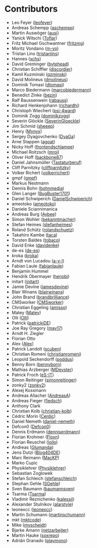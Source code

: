# Contributors

 * Leo Feyer ([leofeyer](https://github.com/leofeyer))
 * Andreas Schempp ([aschempp](https://github.com/aschempp))
 * Martin Auswöger ([ausi](https://github.com/ausi))
 * Yanick Witschi ([Toflar](https://github.com/Toflar))
 * Fritz Michael Gschwantner ([fritzmg](https://github.com/fritzmg))
 * Moritz Vondano ([m-vo](https://github.com/m-vo))
 * Tristan Lins ([tristanlins](https://github.com/tristanlins))
 * Hannes ([xchs](https://github.com/xchs))
 * David Greminger ([bytehead](https://github.com/bytehead))
 * Christian Schiffler ([discordier](https://github.com/discordier))
 * Kamil Kuzminski ([qzminski](https://github.com/qzminski))
 * David Molineus ([dmolineus](https://github.com/dmolineus))
 * Dominik Tomasi ([dtomasi](https://github.com/dtomasi))
 * Marco Biedermann ([marcobiedermann](https://github.com/marcobiedermann))
 * Benedict Zinke ([bezin](https://github.com/bezin))
 * Ralf Baussenwein ([rabauss](https://github.com/rabauss))
 * Richard Henkenjohann ([richardhj](https://github.com/richardhj))
 * Christoph Wiechert ([psi-4ward](https://github.com/psi-4ward))
 * Dominik Zogg ([dominikzogg](https://github.com/dominikzogg))
 * Severin Glöckle ([SeverinGloeckle](https://github.com/SeverinGloeckle))
 * Jim Schmid ([sheeep](https://github.com/sheeep))
 * Henry ([Mynyx](https://github.com/Mynyx))
 * Sergey Dyagovchenko ([DyaGa](https://github.com/DyaGa))
 * Arne Stappen ([agoat](https://github.com/agoat))
 * Nicky Hoff ([frontendschlampe](https://github.com/frontendschlampe))
 * Michael Roitzsch ([mroi](https://github.com/mroi))
 * Oliver Hoff ([backbone87](https://github.com/backbone87))
 * Daniel Jahnsmüller ([Tastaturberuf](https://github.com/Tastaturberuf))
 * Cliff Parnitzky ([cliffparnitzky](https://github.com/cliffparnitzky))
 * Volker Richert ([volkerrichert](https://github.com/volkerrichert))
 * gmpf ([gmpf](https://github.com/gmpf))
 * Markus Nestmann
 * Dennis Bohn ([bohnmedia](https://github.com/bohnmedia))
 * Glen Langer ([BugBuster1701](https://github.com/BugBuster1701))
 * Daniel Schwiperich ([DanielSchwiperich](https://github.com/DanielSchwiperich))
 * ameotoko ([ameotoko](https://github.com/ameotoko))
 * Daniele Sciannimanica
 * Andreas Burg ([Aybee](https://github.com/Aybee))
 * Simon Wohler ([bekanntmacher](https://github.com/bekanntmacher))
 * Stefan Heimes ([stefanheimes](https://github.com/stefanheimes))
 * Roland Schütz ([rolandschuetz](https://github.com/rolandschuetz))
 * Takahiro Kambe ([taca](https://github.com/taca))
 * Torsten Baldes ([tobaco](https://github.com/tobaco))
 * David Enke ([davidenke](https://github.com/davidenke))
 * de-es ([de-es](https://github.com/de-es))
 * kroka ([kroka](https://github.com/kroka))
 * Arndt von Lucadou ([a-v-l](https://github.com/a-v-l))
 * Fabian Laule ([fabianlaule](https://github.com/fabianlaule))
 * Benjamin Hummel
 * Hendrik Obermayer ([henobi](https://github.com/henobi))
 * initart ([initart](https://github.com/initart))
 * Jamie Devine ([jamesdevine](https://github.com/jamesdevine))
 * Blair Winans ([blairwinans](https://github.com/blairwinans))
 * John Brand ([brandbrilliance](https://github.com/brandbrilliance))
 * CMSworker ([CMSworker](https://github.com/CMSworker))
 * Christian Eggeling ([amisso](https://github.com/amisso))
 * Matey ([Matey](https://github.com/Matey))
 * Olli ([Olli](https://github.com/Olli))
 * Patrick ([patrickjDE](https://github.com/patrickjDE))
 * Joe Ray Gregory ([may17](https://github.com/may17))
 * Arndt H. Ziegler
 * Florian Otto
 * Alex ([Alex](https://github.com/Alex))
 * Patrick Landolt ([scuben](https://github.com/scuben))
 * Christian Romeni ([christianromeni](https://github.com/christianromeni))
 * Leopold Seckendorff ([poddus](https://github.com/poddus))
 * Benny Born ([bennyborn](https://github.com/bennyborn))
 * Mathias Arzberger ([MDevster](https://github.com/MDevster))
 * Patrick Froch ([eS-IT](https://github.com/eS-IT))
 * Simon Reitinger ([simonreitinger](https://github.com/simonreitinger))
 * zonky2 ([zonky2](https://github.com/zonky2))
 * Alexej Kossmann
 * Andreas Allacher ([AndreasA](https://github.com/AndreasA))
 * Andreas Fieger ([fiedsch](https://github.com/fiedsch))
 * Anthony Clark
 * Christian Kolb ([christian-kolb](https://github.com/christian-kolb))
 * Cédric Morin ([Cerdic](https://github.com/Cerdic))
 * Daniel Nemeth ([daniel-nemeth](https://github.com/daniel-nemeth))
 * Defcon0 ([Defcon0](https://github.com/Defcon0))
 * Dennis Erdmann ([denniserdmann](https://github.com/denniserdmann))
 * Florian Krohmer ([Floxn](https://github.com/Floxn))
 * Florian Reuschel ([loilo](https://github.com/loilo))
 * Andreas ([Glumanda](https://github.com/Glumanda))
 * Jens Dutzi ([Blog404DE](https://github.com/Blog404DE))
 * Marc Reimann ([MacKP](https://github.com/MacKP))
 * Marko Cupic
 * Physiklehrer ([Physiklehrer](https://github.com/Physiklehrer))
 * Sebastian Zoglowek
 * Stefan Schleich ([stefanschleich](https://github.com/stefanschleich))
 * Stephan Gehle ([SGehle](https://github.com/SGehle))
 * Sven Baumann ([baumannsven](https://github.com/baumannsven))
 * Tsarma ([Tsarma](https://github.com/Tsarma))
 * Vladimir Reznichenko ([kalessil](https://github.com/kalessil))
 * Alexander Stulnikov ([alarstyle](https://github.com/alarstyle))
 * leonexcc ([leonexcc](https://github.com/leonexcc))
 * Martin Schumann ([martinschumann](https://github.com/martinschumann))
 * mkt ([mktcode](https://github.com/mktcode))
 * Mike ([mvscheidt](https://github.com/mvscheidt))
 * Bjarke Amann ([netzarbeiter](https://github.com/netzarbeiter))
 * Martin Hauke ([soxrepo](https://github.com/soxrepo))
 * Adrián Granado ([playmono](https://github.com/playmono))

